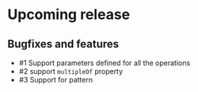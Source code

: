 # Upcoming release

## Bugfixes and features

- #1 Support parameters defined for all the operations
- #2 support `multipleOf` property
- #3 Support for pattern
